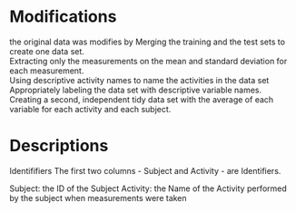 # Modifications
  the original data was modifies by
  Merging the training and the test sets to create one data set.  
  Extracting only the measurements on the mean and standard deviation for each measurement.  
  Using descriptive activity names to name the activities in the data set  
  Appropriately labeling the data set with descriptive variable names.  
  Creating a second, independent tidy data set with the average of each variable for each activity and each subject.
# Descriptions
Identififiers
The first two columns - Subject and Activity - are Identifiers.

Subject: the ID of the Subject
Activity: the Name of the Activity performed by the subject when measurements were taken
